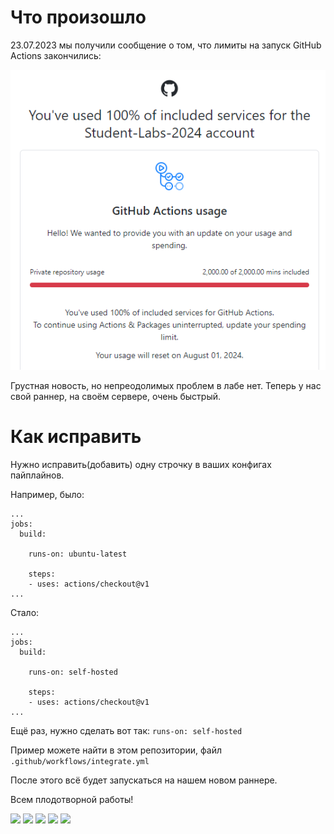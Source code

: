 # Что произошло
23.07.2023 мы получили сообщение о том, что лимиты на запуск GitHub Actions закончились:

![](message.png)

Грустная новость, но непреодолимых проблем в лабе нет. Теперь у нас свой раннер, на своём сервере, очень быстрый.

# Как исправить

Нужно исправить(добавить) одну строчку в ваших конфигах пайплайнов.

Например, было:
```
...
jobs:
  build:

    runs-on: ubuntu-latest

    steps:
    - uses: actions/checkout@v1
...
```

Стало:
```
...
jobs:
  build:

    runs-on: self-hosted

    steps:
    - uses: actions/checkout@v1
...
```
Ещё раз, нужно сделать вот так: `runs-on: self-hosted`

Пример можете найти в этом репозитории, файл `.github/workflows/integrate.yml`

После этого всё будет запускаться на нашем новом раннере.

Всем плодотворной работы!

![](https://cultofthepartyparrot.com/parrots/hd/congaparrot.gif)
![](https://cultofthepartyparrot.com/parrots/hd/congaparrot.gif)
![](https://cultofthepartyparrot.com/parrots/hd/congaparrot.gif)
![](https://cultofthepartyparrot.com/parrots/hd/congaparrot.gif)
![](https://cultofthepartyparrot.com/parrots/hd/congaparrot.gif)